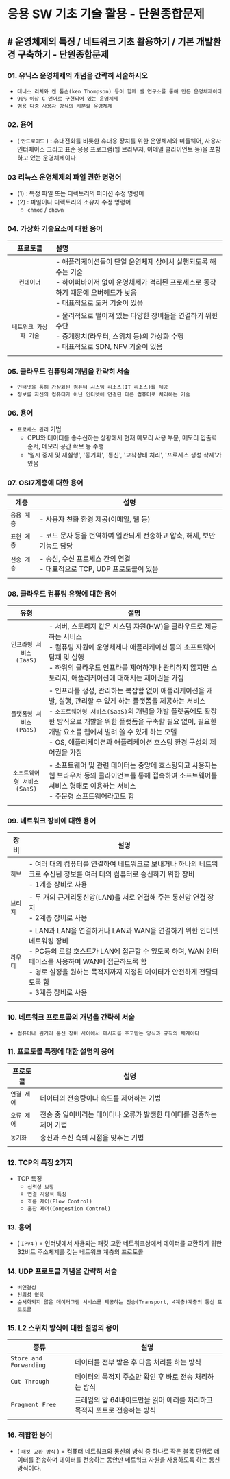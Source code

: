 # 응용 SW 기초 기술 활용 - 단원종합문제

## # 운영체제의 특징 / 네트워크 기초 활용하기 / 기본 개발환경 구축하기 - 단원종합문제

### 01. 유닉스 운영체제의 개념을 간략히 서술하시오

- `데니스 리치와 켄 톰슨(ken Thompson) 등이 함께 벨 연구소를 통해 만든 운영체제이다`
- `90% 이상 C 언어로 구현되어 있는 운영체제`
- `범용 다중 사용자 방식의 시분할 운영체제`

### 02. 용어

- ( `안드로이드` ) : 휴대전화를 비롯한 휴대용 장치를 위한 운영체제와 미들웨어, 사용자 인터페이스 그리고 표준 응용 프로그램(웹 브라우저, 이메일 클라이언트 등)을 포함하고 있는 운영체제이다

### 03 리눅스 운영체제의 파일 권한 명령어

- (1) : 특정 파일 또는 디렉토리의 퍼미션 수정 명령어
- (2) : 파일이나 디렉토리의 소유자 수정 명령어
  - `chmod` / `chown`

### 04. 가상화 기술요소에 대한 용어

|프로토콜|설명|
|:--:|:--|
|`컨테이너`|- 애플리케이션들이 단일 운영체제 상에서 실행되도록 해주는 기술</br>- 하이퍼바이저 없이 운영체제가 격리된 프로세스로 동작하기 때문에 오버헤드가 낮음</br>- 대표적으로 도커 기술이 있음|
|`네트워크 가상화 기술`|- 물리적으로 떨어져 있는 다양한 장비들을 연결하기 위한 수단</br>- 중계장치(라우터, 스위치 등)의 가상화 수행</br>- 대표적으로 SDN, NFV 기술이 있음|
|||

### 05. 클라우드 컴퓨팅의 개념을 간략히 서술

- `인터넷을 통해 가상화된 컴퓨터 시스템 리소스(IT 리소스)를 제공`
- `정보를 자신의 컴퓨터가 아닌 인터넷에 연결된 다른 컴퓨터로 처리하는 기술`

### 06. 용어

- `프로세스 관리` 기법
  - CPU와 데이터를 송수신하는 상황에서 현재 메모리 사용 부분, 메모리 입출력 순서, 메모리 공간 확보 등 수행
  - '일시 중지 및 재실행', '동기화', '통신', '교착상태 처리', '프로세스 생성 삭제'가 있음

### 07. OSI7계층에 대한 용어

|계층|설명|
|--|--|
|`응용 계층`|- 사용자 친화 환경 제공(이메일, 웹 등)|
|`표현 계층`|- 코드 문자 등을 번역하여 일관되게 전송하고 압축, 해제, 보안 기능도 담당|
|`전송 계층`|- 송신, 수신 프로세스 간의 연결</br>- 대표적으로 TCP, UDP 프로토콜이 있음|
|||

### 08. 클라우드 컴퓨팅 유형에 대한 용어

|유형|설명|
|:---:|---|
|`인프라형 서비스`</br>`(IaaS)`|- 서버, 스토리지 같은 시스템 자원(HW)을 클라우드로 제공하는 서비스</br>- 컴퓨팅 자원에 운영체제나 애플리케이션 등의 소프트웨어 탑재 및 실행</br>- 하위의 클라우드 인프라를 제어하거나 관리하지 않지만 스토리지, 애플리케이션에 대해서는 제어권을 가짐|
|`플랫폼형 서비스`</br>`(PaaS)`|- 인프라를 생성, 관리하는 복잡함 없이 애플리케이션을 개발, 실행, 관리할 수 있게 하는 플랫폼을 제공하는 서비스</br>- `소프트웨어형 서비스(SaaS)`의 개념을 개발 플랫폼에도 확장한 방식으로 개발을 위한 플랫폼을 구축할 필요 없이, 필요한 개발 요소를 웹에서 빌려 쓸 수 있게 하는 모델</br>- OS, 애플리케이션과 애플리케이션 호스팅 환경 구성의 제어권을 가짐|
|`소프트웨어형 서비스`</br>`(SaaS)`|- 소프트웨어 및 관련 데이터는 중앙에 호스팅되고 사용자는 웹 브라우저 등의 클라이언트를 통해 접속하여 소프트웨어를 서비스 형태로 이용하는 서비스</br>- 주문형 소프트웨어라고도 함|
|||

### 09. 네트워크 장비에 대한 용어

|장비|설명|
|--|--|
|`허브`|- 여러 대의 컴퓨터를 연결하여 네트워크로 보내거나 하나의 네트워크로 수신된 정보를 여러 대의 컴퓨터로 송신하기 위한 장비</br>- 1계층 장비로 사용|
|`브리지`|- 두 개의 근거리통신망(LAN)을 서로 연결해 주는 통신망 연결 장치</br>- 2계층 장비로 사용|
|`라우터`|- LAN과 LAN을 연결하거나 LAN과 WAN을 연결하기 위한 인터넷 네트워킹 장비</br>- PC등의 로컬 호스트가 LAN에 접근할 수 있도록 하며, WAN 인터페이스를 사용하여 WAN에 접근하도록 함</br>- 경로 설정을 원하는 목적지까지 지정된 데이터가 안전하게 전달되도록 함</br>- 3계층 장비로 사용|
|||

### 10. 네트워크 프로토콜의 개념을 간략히 서술

- `컴퓨터나 원거리 통신 장비 사이에서 메시지를 주고받는 양식과 규칙의 체계이다`

### 11. 프로토콜 특징에 대한 설명의 용어

|프로토콜|설명|
|--|--|
|`연결 제어`|데이터의 전송량이나 속도를 제어하는 기법|
|`오류 제어`|전송 중 잃어버리는 데이터나 오류가 발생한 데이터를 검증하는 제어 기법|
|`동기화`|송신과 수신 측의 시점을 맞추는 기법|
|||

### 12. TCP의 특징 2가지

- TCP 특징
  - `신뢰성 보장`
  - `연결 지향적 특징`
  - `흐름 제어(Flow Control)`
  - `혼잡 제어(Congestion Control)`

### 13. 용어

- ( `IPv4` ) = 인터넷에서 사용되는 패킷 교환 네트워크상에서 데이터를 교환하기 위한 32비트 주소체계를 갖는 네트워크 계층의 프로토콜

### 14. UDP 프로토콜 개념을 간략히 서술

- `비연결성`
- `신뢰성 없음`
- `순서화되지 않은 데이터그램 서비스를 제공하는 전송(Transport, 4계층)계층의 통신 프로토콜`

### 15. L2 스위치 방식에 대한 설명의 용어

|종류|설명|
|--|--|
|`Store and Forwarding`|데이터를 전부 받은 후 다음 처리를 하는 방식|
|`Cut Through`|데이터의 목적지 주소만 확인 후 바로 전송 처리하는 방식|
|`Fragment Free`|프레임의 앞 64바이트만을 읽어 에러를 처리하고 목적지 포트로 전송하는 방식|
|||

### 16. 적합한 용어

- ( `패킷 교환 방식` ) = 컴퓨터 네트워크와 통신의 방식 중 하나로 작은 블록 단위로 데이터를 전송하며 데이터를 전송하는 동안만 네트워크 자원을 사용하도록 하는 통신 방식이다.
